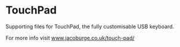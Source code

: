 # TouchPad
Supporting files for TouchPad, the fully customisable USB keyboard.

For more info visit www.jacoburge.co.uk/touch-pad/
